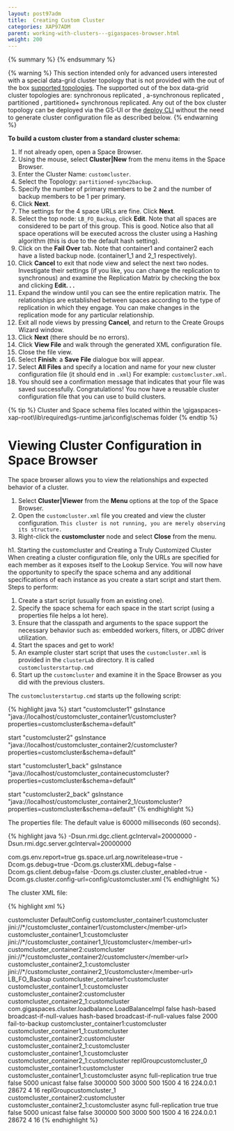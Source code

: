 ```yaml
---
layout: post97adm
title:  Creating Custom Cluster
categories: XAP97ADM
parent: working-with-clusters---gigaspaces-browser.html
weight: 200
---
```


{% summary %} {% endsummary %}



{% warning %}
This section intended only for advanced users interested with a special data-grid cluster topology that is not provided with the out of the box [supported topologies](/product_overview/space-topologies.html). The supported out of the box data-grid cluster topologies are: synchronous replicated , a-synchronous replicated , partitioned , partitioned+ synchronous replicated. Any out of the box cluster topology can be deployed via the GS-UI or the [deploy CLI]({%currentjavaurl%}/deploy-command-line-interface.html) without the need to generate cluster configuration file as described below.
{% endwarning %}

**To build a custom cluster from a standard cluster schema:**

1. If not already open, open a Space Browser.
1. Using the mouse, select **Cluster|New** from the menu items in the Space Browser.
1. Enter the Cluster Name: `customcluster`.
1. Select the Topology: `partitioned-sync2backup`.
1. Specify the number of primary members to be 2 and the number of backup members to be 1 per primary.
1. Click **Next**.
1. The settings for the 4 space URLs are fine. Click **Next**.
1. Select the top node: `LB_FO_Backup`, click **Edit**. Note that all spaces are considered to be part of this group. This is good. Notice also that all space operations will be executed across the cluster using a Hashing algorithm (this is due to the default hash setting).
1. Click on the **Fail Over** tab. Note that container1 and container2 each have a listed backup node. (container1_1 and 2_1 respectively).
1. Click **Cancel** to exit that node view and select the next two nodes. Investigate their settings (if you like, you can change the replication to synchronous) and examine the Replication Matrix by checking the box and clicking **Edit. . .**
1. Expand the window until you can see the entire replication matrix. The relationships are established between spaces according to the type of replication in which they engage. You can make changes in the replication mode for any particular relationship.
1. Exit all node views by pressing **Cancel**, and return to the Create Groups Wizard window.
1. Click **Next** (there should be no errors).
1. Click **View File** and walk through the generated XML configuration file.
1. Close the file view.
1. Select **Finish**: a **Save File** dialogue box will appear.
1. Select **All Files** and specify a location and name for your new cluster configuration file (it should end in `.xml`) For example: `customcluster.xml`.
1. You should see a confirmation message that indicates that your file was saved successfully.
Congratulations! You now have a reusable cluster configuration file that you can use to build clusters.

{% tip %}
 Cluster and Space schema files located within the \gigaspaces-xap-root\lib\required\gs-runtime.jar\config\schemas folder
{% endtip %}

# Viewing Cluster Configuration in Space Browser

The space browser allows you to view the relationships and expected behavior of a cluster.

1. Select **Cluster\|Viewer** from the **Menu** options at the top of the Space Browser.
1. Open the `customcluster.xml` file you created and view the cluster configuration. `This cluster is not running, you are merely observing its structure.`
1. Right-click the **customcluster** node and select **Close** from the menu.

h1. Starting the customcluster and Creating a Truly Customized Cluster
When creating a cluster configuration file, only the URLs are specified for each member as it exposes itself to the Lookup Service. You will now have the opportunity to specify the space schema and any additional specifications of each instance as you create a start script and start them.
Steps to perform:

1. Create a start script (usually from an existing one).
1. Specify the space schema for each space in the start script (using a properties file helps a lot here).
1. Ensure that the classpath and arguments to the space support the necessary behavior such as: embedded workers, filters, or JDBC driver utilization.
1. Start the spaces and get to work!
1. An example cluster start script that uses the `customcluster.xml` is provided in the `clusterLab` directory. It is called `customclusterstartup.cmd`
1. Start up the `customcluster` and examine it in the Space Browser as you did with the previous clusters.

The `customclusterstartup.cmd` starts up the following script:

{% highlight java %}
start "customcluster1" gsInstance
   "java://localhost/customcluster_container1/customcluster?properties=customcluster&schema=default"

start "customcluster2" gsInstance
   "java://localhost/customcluster_container2/customcluster?properties=customcluster&schema=default"

start "customcluster1_back" gsInstance
   "java://localhost/customcluster_containecustomcluster?properties=customcluster&schema=default"

start "customcluster2_back" gsInstance
   "java://localhost/customcluster_container2_1/customcluster?properties=customcluster&schema=default"
{% endhighlight %}

The properties file:
The default value is 60000 milliseconds (60 seconds).

{% highlight java %}
-Dsun.rmi.dgc.client.gcInterval=20000000
-Dsun.rmi.dgc.server.gcInterval=20000000

com.gs.env.report=true
gs.space.url.arg.nowritelease=true
-Dcom.gs.debug=true
-Dcom.gs.clusterXML.debug=false
-Dcom.gs.client.debug=false
-Dcom.gs.cluster.cluster_enabled=true
-Dcom.gs.cluster.config-url=config/customcluster.xml
{% endhighlight %}

The cluster XML file:

{% highlight xml %}
<?xml version="1.0"?>
<cluster-config>
     <cluster-name>customcluster</cluster-name>
     <dist-cache>
          <config-name>DefaultConfig</config-name>
     </dist-cache>
     <cluster-members>
          <member>
               <member-name>customcluster_container1:customcluster</member-name>
               <member-url>jini://*/customcluster_container1/customcluster&lt;/member-url>
          </member>
          <member>
               <member-name>customcluster_container1_1:customcluster</member-name>
               <member-url>jini://*/customcluster_container1_1/customcluster&lt;/member-url>
          </member>
          <member>
               <member-name>customcluster_container2:customcluster</member-name>
               <member-url>jini://*/customcluster_container2/customcluster&lt;/member-url>
          </member>
          <member>
               <member-name>customcluster_container2_1:customcluster</member-name>
               <member-url>jini://*/customcluster_container2_1/customcluster&lt;/member-url>
          </member>
     </cluster-members>
     <groups>
          <group>
               <group-name>LB_FO_Backup</group-name>
               <group-members>
                    <member>
                         <member-name>customcluster_container1:customcluster</member-name>
                    </member>
                    <member>
                         <member-name>customcluster_container1_1:customcluster</member-name>
                    </member>
                    <member>
                         <member-name>customcluster_container2:customcluster</member-name>
                    </member>
                    <member>
                         <member-name>customcluster_container2_1:customcluster</member-name>
                    </member>
               </group-members>
               <load-bal-policy>
                    <load-bal-impl-class>com.gigaspaces.cluster.loadbalance.LoadBalanceImpl</load-bal-impl-class>
                    <disable-parallel-scattering>false</disable-parallel-scattering>
                    <notify>
                         <policy-type>hash-based</policy-type>
                         <broadcast-condition>broadcast-if-null-values</broadcast-condition>
                    </notify>
                    <default>
                         <policy-type>hash-based</policy-type>
                         <broadcast-condition>broadcast-if-null-values</broadcast-condition>
                    </default>
               </load-bal-policy>
               <fail-over-policy>
                    <fail-back>false</fail-back>
                    <fail-over-find-timeout>2000</fail-over-find-timeout>
                    <default>
                         <policy-type>fail-to-backup</policy-type>
                         <backup-members>
                              <member>
                                   <source-member>customcluster_container1:customcluster</source-member>
                                   <backup-member>customcluster_container1_1:customcluster</backup-member>
                              </member>
                              <member>
                                   <source-member>customcluster_container2:customcluster</source-member>
                                   <backup-member>customcluster_container2_1:customcluster</backup-member>
                              </member>
                         </backup-members>
                         <backup-members-only>
                              <backup-member-only>customcluster_container1_1:customcluster</backup-member-only>
                              <backup-member-only>customcluster_container2_1:customcluster</backup-member-only>
                         </backup-members-only>
                    </default>
               </fail-over-policy>
          </group>
          <group>
               <group-name>replGroupcustomcluster_0</group-name>
               <group-members>
                    <member>
                         <member-name>customcluster_container1:customcluster</member-name>
                    </member>
                    <member>
                         <member-name>customcluster_container1_1:customcluster</member-name>
                    </member>
               </group-members>
               <repl-policy>
                    <replication-mode>async</replication-mode>
                    <policy-type>full-replication</policy-type>
                    <recovery>true</recovery>
                    <replicate-notify-templates>true</replicate-notify-templates>
                    <trigger-notify-templates>false</trigger-notify-templates>
                    <repl-find-timeout>5000</repl-find-timeout>
                    <communication-mode>unicast</communication-mode>
                    <async-replication>
                         <repl-original-state>false</repl-original-state>
                         <sync-on-commit>false</sync-on-commit>
                         <sync-on-commit-timeout>300000</sync-on-commit-timeout>
                         <repl-chunk-size>500</repl-chunk-size>
                         <repl-interval-millis>3000</repl-interval-millis>
                         <repl-interval-opers>500</repl-interval-opers>
                    </async-replication>
                    <sync-replication>
                         <todo-queue-timeout>1500</todo-queue-timeout>
                         <unicast>
                              <min-work-threads>4</min-work-threads>
                              <max-work-threads>16</max-work-threads>
                         </unicast>
                         <multicast>
                              <ip-group>224.0.0.1</ip-group>
                              <port>28672</port>
                              <min-work-threads>4</min-work-threads>
                              <max-work-threads>16</max-work-threads>
                         </multicast>
                    </sync-replication>
               </repl-policy>
          </group>
          <group>
               <group-name>replGroupcustomcluster_1</group-name>
               <group-members>
                    <member>
                         <member-name>customcluster_container2:customcluster</member-name>
                    </member>
                    <member>
                         <member-name>customcluster_container2_1:customcluster</member-name>
                    </member>
               </group-members>
               <repl-policy>
                    <replication-mode>async</replication-mode>
                    <policy-type>full-replication</policy-type>
                    <recovery>true</recovery>
                    <replicate-notify-templates>true</replicate-notify-templates>
                    <trigger-notify-templates>false</trigger-notify-templates>
                    <repl-find-timeout>5000</repl-find-timeout>
                    <communication-mode>unicast</communication-mode>
                    <async-replication>
                         <repl-original-state>false</repl-original-state>
                         <sync-on-commit>false</sync-on-commit>
                         <sync-on-commit-timeout>300000</sync-on-commit-timeout>
                         <repl-chunk-size>500</repl-chunk-size>
                         <repl-interval-millis>3000</repl-interval-millis>
                         <repl-interval-opers>500</repl-interval-opers>
                    </async-replication>
                    <sync-replication>
                         <todo-queue-timeout>1500</todo-queue-timeout>
                         <unicast>
                              <min-work-threads>4</min-work-threads>
                              <max-work-threads>16</max-work-threads>
                         </unicast>
                         <multicast>
                              <ip-group>224.0.0.1</ip-group>
                              <port>28672</port>
                              <min-work-threads>4</min-work-threads>
                              <max-work-threads>16</max-work-threads>
                         </multicast>
                    </sync-replication>
               </repl-policy>
          </group>
     </groups>
</cluster-config>
{% endhighlight %}
